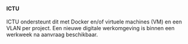 #### ICTU

ICTU ondersteunt dit met Docker en/of virtuele machines (VM) en een VLAN per project. Een nieuwe digitale werkomgeving is binnen een werkweek na aanvraag beschikbaar.
